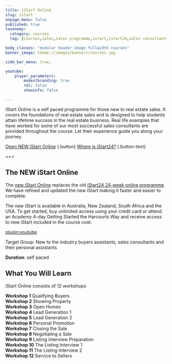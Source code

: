 ```yaml
---
title: iStart Online
slug: istart
onpage_menu: false
published: true
taxonomy:
  category: courses
  tag: [courses,sales,sales programme,istart,istart24,sales consultants]

body_classes: "modular header-image fullwidth courses"
banner_image: theme://images/banners/courses.jpg

side_bar_menu: true;

youtube:
    player_parameters:
        modestbranding: true
        rel: false
        showinfo: false

---
```


iStart Online is a self paced programme for those new to real estate sales. It covers the foundations of real estate sales and is designed to help students attain lifetime success in the real estate business. Real life examples that have worked for some of our most successful sales consultants are provided throughout the course. Let their experience guide you along your journey.

[Open NEW iStart Online](/istart) {.button}
[Where is iStart24?](/courses/sales/istart/istart24) {.button-text}

===

## The NEW iStart Online

The [new iStart Online](http://www.academyrealestatetraining.com/istart) replaces the old [iStart24 24-week online programme](/courses/sales/istart/istart24). We have refined and updated the new iStart making it faster and easier to complete.

The new iStart is available in Australia, New Zealand, South Africa and the USA. To get started, buy unlimited access using your credit card or attend an Academy 4-day Getting Started the Harcourts Way and receive access to new iStart included in the course cost.

[plugin:youtube](https://www.youtube.com/watch?v=5hkyVoXiXhw)

Target Group: New to the industry buyers assistants, sales consultants and their personal assistants

**Duration**: self paced

## What You Will Learn
iStart Online consists of 12 workshops
<div class="g-grid">
  <div class="g-block size-1-2 pure-u-1-2">
  <strong>Workshop 1</strong> Qualifying Buyers<br/>
  <strong>Workshop 2</strong> Showing Property<br/>
  <strong>Workshop 3</strong> Open Homes<br/>
  <strong>Workshop 4</strong> Lead Generation 1<br/>
  <strong>Workshop 5</strong> Lead Generation 2<br/>
  <strong>Workshop 6</strong> Personal Promotion<br/>
  </div>
  <div class="g-block size-1-2 pure-u-1-2">
  <strong>Workshop 7</strong> Closing the Sale<br/>
  <strong>Workshop 8</strong> Negotiating a Sale<br/>
  <strong>Workshop 9</strong> Listing Interview Preparation<br/>
  <strong>Workshop 10</strong> The Listing Interview 1<br/>
  <strong>Workshop 11</strong> The Listing Interview 2<br/>
  <strong>Workshop 12</strong> Service to Sellers<br/>
  </div>
</div>
